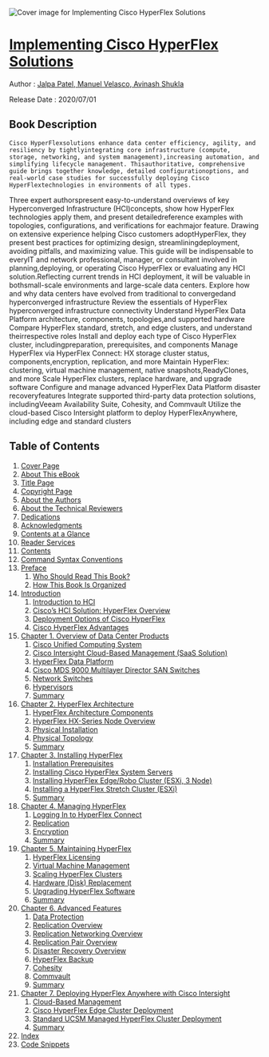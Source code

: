 ![Cover image for Implementing Cisco HyperFlex Solutions](https://imgdetail.ebookreading.net/cover/cover/20200920/EB9780136602019.jpg)

[Implementing Cisco HyperFlex Solutions](https://ebookreading.net/view/book/Implementing+Cisco+HyperFlex+Solutions-EB9780136602019_1.html "Implementing Cisco HyperFlex Solutions")
====================================================================================================================

Author : [Jalpa Patel](https://ebookreading.net/search/author/Jalpa+Patel),[ 
            Manuel Velasco](https://ebookreading.net/search/author/+%0D%0A++++++++++++Manuel+Velasco),[ 
            Avinash Shukla](https://ebookreading.net/search/author/+%0D%0A++++++++++++Avinash+Shukla)

Release Date : 2020/07/01

Book Description
-----------------


    
    Cisco HyperFlexsolutions enhance data center efficiency, agility, and resiliency by tightlyintegrating core infrastructure (compute, storage, networking, and system management),increasing automation, and simplifying lifecycle management. Thisauthoritative, comprehensive guide brings together knowledge, detailed configurationoptions, and real-world case studies for successfully deploying Cisco HyperFlextechnologies in environments of all types.
Three expert authorspresent easy-to-understand overviews of key Hyperconverged Infrastructure (HCI)concepts, show how HyperFlex technologies apply them, and present detailedreference examples with topologies, configurations, and verifications for eachmajor feature. Drawing on extensive experience helping Cisco customers adoptHyperFlex, they present best practices for optimizing design, streamliningdeployment, avoiding pitfalls, and maximizing value.
This guide will be indispensable to everyIT and network professional, manager, or consultant involved in planning,deploying, or operating Cisco HyperFlex or evaluating any HCI solution.Reflecting current trends in HCI deployment, it will be valuable in bothsmall-scale environments and large-scale data centers.
Explore how and why data centers have evolved from traditional to convergedand hyperconverged infrastructure
Review the essentials of HyperFlex hyperconverged infrastructure connectivity
Understand HyperFlex Data Platform architecture, components, topologies,and supported hardware
Compare HyperFlex standard, stretch, and edge clusters, and understand theirrespective roles
Install and deploy each type of Cisco HyperFlex cluster, includingpreparation, prerequisites, and components
Manage HyperFlex via HyperFlex Connect: HX storage cluster status, components,encryption, replication, and more
Maintain HyperFlex: clustering, virtual machine management, native snapshots,ReadyClones, and more
Scale HyperFlex clusters, replace hardware, and upgrade software
Configure and manage advanced HyperFlex Data Platform disaster recoveryfeatures
Integrate supported third-party data protection solutions, includingVeeam Availability Suite, Cohesity, and Commvault
Utilize the cloud-based Cisco Intersight platform to deploy HyperFlexAnywhere, including edge and standard clusters

  

Table of Contents
-----------------

1. [Cover Page](https://ebookreading.net/view/book/Implementing+Cisco+HyperFlex+Solutions-EB9780136602019_1.html)
1. [About This eBook](https://ebookreading.net/view/book/Implementing+Cisco+HyperFlex+Solutions-EB9780136602019_2.html)
1. [Title Page](https://ebookreading.net/view/book/Implementing+Cisco+HyperFlex+Solutions-EB9780136602019_3.html)
1. [Copyright Page](https://ebookreading.net/view/book/Implementing+Cisco+HyperFlex+Solutions-EB9780136602019_4.html)
1. [About the Authors](https://ebookreading.net/view/book/Implementing+Cisco+HyperFlex+Solutions-EB9780136602019_5.html#pref01)
1. [About the Technical Reviewers](https://ebookreading.net/view/book/Implementing+Cisco+HyperFlex+Solutions-EB9780136602019_6.html#pref02)
1. [Dedications](https://ebookreading.net/view/book/Implementing+Cisco+HyperFlex+Solutions-EB9780136602019_7.html#ded01)
1. [Acknowledgments](https://ebookreading.net/view/book/Implementing+Cisco+HyperFlex+Solutions-EB9780136602019_8.html#pref03)
1. [Contents at a Glance](https://ebookreading.net/view/book/Implementing+Cisco+HyperFlex+Solutions-EB9780136602019_9.html#toc)
1. [Reader Services](https://ebookreading.net/view/book/Implementing+Cisco+HyperFlex+Solutions-EB9780136602019_10.html#pref04)
1. [Contents](https://ebookreading.net/view/book/Implementing+Cisco+HyperFlex+Solutions-EB9780136602019_11.html#bk01-toc)
1. [Command Syntax Conventions](https://ebookreading.net/view/book/Implementing+Cisco+HyperFlex+Solutions-EB9780136602019_12.html#pref05)
1. [Preface](https://ebookreading.net/view/book/Implementing+Cisco+HyperFlex+Solutions-EB9780136602019_13.html#pref06)
    1. [Who Should Read This Book?](https://ebookreading.net/view/book/Implementing+Cisco+HyperFlex+Solutions-EB9780136602019_13.html#lev268)
    1. [How This Book Is Organized](https://ebookreading.net/view/book/Implementing+Cisco+HyperFlex+Solutions-EB9780136602019_13.html#lev269)
1. [Introduction](https://ebookreading.net/view/book/Implementing+Cisco+HyperFlex+Solutions-EB9780136602019_14.html#ch00)
    1. [Introduction to HCI](https://ebookreading.net/view/book/Implementing+Cisco+HyperFlex+Solutions-EB9780136602019_14.html#lev264)
    1. [Cisco’s HCI Solution: HyperFlex Overview](https://ebookreading.net/view/book/Implementing+Cisco+HyperFlex+Solutions-EB9780136602019_14.html#lev265)
    1. [Deployment Options of Cisco HyperFlex](https://ebookreading.net/view/book/Implementing+Cisco+HyperFlex+Solutions-EB9780136602019_14.html#lev266)
    1. [Cisco HyperFlex Advantages](https://ebookreading.net/view/book/Implementing+Cisco+HyperFlex+Solutions-EB9780136602019_14.html#lev267)
1. [Chapter 1. Overview of Data Center Products](https://ebookreading.net/view/book/Implementing+Cisco+HyperFlex+Solutions-EB9780136602019_15.html#ch01)
    1. [Cisco Unified Computing System](https://ebookreading.net/view/book/Implementing+Cisco+HyperFlex+Solutions-EB9780136602019_15.html#lev1)
    1. [Cisco Intersight Cloud-Based Management (SaaS Solution)](https://ebookreading.net/view/book/Implementing+Cisco+HyperFlex+Solutions-EB9780136602019_15.html#lev11)
    1. [HyperFlex Data Platform](https://ebookreading.net/view/book/Implementing+Cisco+HyperFlex+Solutions-EB9780136602019_15.html#lev12)
    1. [Cisco MDS 9000 Multilayer Director SAN Switches](https://ebookreading.net/view/book/Implementing+Cisco+HyperFlex+Solutions-EB9780136602019_15.html#lev17)
    1. [Network Switches](https://ebookreading.net/view/book/Implementing+Cisco+HyperFlex+Solutions-EB9780136602019_15.html#lev20)
    1. [Hypervisors](https://ebookreading.net/view/book/Implementing+Cisco+HyperFlex+Solutions-EB9780136602019_15.html#lev25)
    1. [Summary](https://ebookreading.net/view/book/Implementing+Cisco+HyperFlex+Solutions-EB9780136602019_15.html#lev28)
1. [Chapter 2. HyperFlex Architecture](https://ebookreading.net/view/book/Implementing+Cisco+HyperFlex+Solutions-EB9780136602019_16.html#ch02)
    1. [HyperFlex Architecture Components](https://ebookreading.net/view/book/Implementing+Cisco+HyperFlex+Solutions-EB9780136602019_16.html#lev29)
    1. [HyperFlex HX-Series Node Overview](https://ebookreading.net/view/book/Implementing+Cisco+HyperFlex+Solutions-EB9780136602019_16.html#lev38)
    1. [Physical Installation](https://ebookreading.net/view/book/Implementing+Cisco+HyperFlex+Solutions-EB9780136602019_16.html#lev53)
    1. [Physical Topology](https://ebookreading.net/view/book/Implementing+Cisco+HyperFlex+Solutions-EB9780136602019_16.html#lev55)
    1. [Summary](https://ebookreading.net/view/book/Implementing+Cisco+HyperFlex+Solutions-EB9780136602019_16.html#lev63)
1. [Chapter 3. Installing HyperFlex](https://ebookreading.net/view/book/Implementing+Cisco+HyperFlex+Solutions-EB9780136602019_17.html#ch03)
    1. [Installation Prerequisites](https://ebookreading.net/view/book/Implementing+Cisco+HyperFlex+Solutions-EB9780136602019_17.html#lev64)
    1. [Installing Cisco HyperFlex System Servers](https://ebookreading.net/view/book/Implementing+Cisco+HyperFlex+Solutions-EB9780136602019_17.html#lev90)
    1. [Installing HyperFlex Edge/Robo Cluster (ESXi, 3 Node)](https://ebookreading.net/view/book/Implementing+Cisco+HyperFlex+Solutions-EB9780136602019_17.html#lev98)
    1. [Installing a HyperFlex Stretch Cluster (ESXi)](https://ebookreading.net/view/book/Implementing+Cisco+HyperFlex+Solutions-EB9780136602019_17.html#lev105)
    1. [Summary](https://ebookreading.net/view/book/Implementing+Cisco+HyperFlex+Solutions-EB9780136602019_17.html#lev122)
1. [Chapter 4. Managing HyperFlex](https://ebookreading.net/view/book/Implementing+Cisco+HyperFlex+Solutions-EB9780136602019_18.html#ch04)
    1. [Logging In to HyperFlex Connect](https://ebookreading.net/view/book/Implementing+Cisco+HyperFlex+Solutions-EB9780136602019_18.html#lev123)
    1. [Replication](https://ebookreading.net/view/book/Implementing+Cisco+HyperFlex+Solutions-EB9780136602019_18.html#lev149)
    1. [Encryption](https://ebookreading.net/view/book/Implementing+Cisco+HyperFlex+Solutions-EB9780136602019_18.html#lev151)
    1. [Summary](https://ebookreading.net/view/book/Implementing+Cisco+HyperFlex+Solutions-EB9780136602019_18.html#lev152)
1. [Chapter 5. Maintaining HyperFlex](https://ebookreading.net/view/book/Implementing+Cisco+HyperFlex+Solutions-EB9780136602019_19.html#ch05)
    1. [HyperFlex Licensing](https://ebookreading.net/view/book/Implementing+Cisco+HyperFlex+Solutions-EB9780136602019_19.html#lev153)
    1. [Virtual Machine Management](https://ebookreading.net/view/book/Implementing+Cisco+HyperFlex+Solutions-EB9780136602019_19.html#lev157)
    1. [Scaling HyperFlex Clusters](https://ebookreading.net/view/book/Implementing+Cisco+HyperFlex+Solutions-EB9780136602019_19.html#lev177)
    1. [Hardware (Disk) Replacement](https://ebookreading.net/view/book/Implementing+Cisco+HyperFlex+Solutions-EB9780136602019_19.html#lev188)
    1. [Upgrading HyperFlex Software](https://ebookreading.net/view/book/Implementing+Cisco+HyperFlex+Solutions-EB9780136602019_19.html#lev193)
    1. [Summary](https://ebookreading.net/view/book/Implementing+Cisco+HyperFlex+Solutions-EB9780136602019_19.html#lev220)
1. [Chapter 6. Advanced Features](https://ebookreading.net/view/book/Implementing+Cisco+HyperFlex+Solutions-EB9780136602019_20.html#ch06)
    1. [Data Protection](https://ebookreading.net/view/book/Implementing+Cisco+HyperFlex+Solutions-EB9780136602019_20.html#lev221)
    1. [Replication Overview](https://ebookreading.net/view/book/Implementing+Cisco+HyperFlex+Solutions-EB9780136602019_20.html#lev222)
    1. [Replication Networking Overview](https://ebookreading.net/view/book/Implementing+Cisco+HyperFlex+Solutions-EB9780136602019_20.html#lev226)
    1. [Replication Pair Overview](https://ebookreading.net/view/book/Implementing+Cisco+HyperFlex+Solutions-EB9780136602019_20.html#lev230)
    1. [Disaster Recovery Overview](https://ebookreading.net/view/book/Implementing+Cisco+HyperFlex+Solutions-EB9780136602019_20.html#lev235)
    1. [HyperFlex Backup](https://ebookreading.net/view/book/Implementing+Cisco+HyperFlex+Solutions-EB9780136602019_20.html#lev240)
    1. [Cohesity](https://ebookreading.net/view/book/Implementing+Cisco+HyperFlex+Solutions-EB9780136602019_20.html#lev243)
    1. [Commvault](https://ebookreading.net/view/book/Implementing+Cisco+HyperFlex+Solutions-EB9780136602019_20.html#lev246)
    1. [Summary](https://ebookreading.net/view/book/Implementing+Cisco+HyperFlex+Solutions-EB9780136602019_20.html#lev247)
1. [Chapter 7. Deploying HyperFlex Anywhere with Cisco Intersight](https://ebookreading.net/view/book/Implementing+Cisco+HyperFlex+Solutions-EB9780136602019_21.html#ch07)
    1. [Cloud-Based Management](https://ebookreading.net/view/book/Implementing+Cisco+HyperFlex+Solutions-EB9780136602019_21.html#lev248)
    1. [Cisco HyperFlex Edge Cluster Deployment](https://ebookreading.net/view/book/Implementing+Cisco+HyperFlex+Solutions-EB9780136602019_21.html#lev250)
    1. [Standard UCSM Managed HyperFlex Cluster Deployment](https://ebookreading.net/view/book/Implementing+Cisco+HyperFlex+Solutions-EB9780136602019_21.html#lev262)
    1. [Summary](https://ebookreading.net/view/book/Implementing+Cisco+HyperFlex+Solutions-EB9780136602019_21.html#lev263)
1. [Index](https://ebookreading.net/view/book/Implementing+Cisco+HyperFlex+Solutions-EB9780136602019_22.html#index)
1. [Code Snippets](https://ebookreading.net/view/book/Implementing+Cisco+HyperFlex+Solutions-EB9780136602019_24.html#ch03_images)
